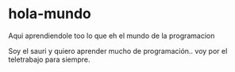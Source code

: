 # hola-mundo
Aqui aprendiendole too lo que eh el mundo de la programacion



Soy el sauri y quiero aprender mucho de programación.. voy por el teletrabajo para siempre.

## 
